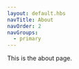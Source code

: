 ```yaml
---
layout: default.hbs
navTitle: About
navOrder: 2
navGroups:
  - primary
---
```


This is the about page.